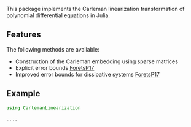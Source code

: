 This package implements the Carleman linearization transformation of polynomial
differential equations in Julia.

## Features

The following methods are available:

- Construction of the Carleman embedding using sparse matrices
- Explicit error bounds [ForetsP17](@cite)
- Improved error bounds for dissipative systems [ForetsP17](@cite)

## Example

```julia
using CarlemanLinearization

....
```
